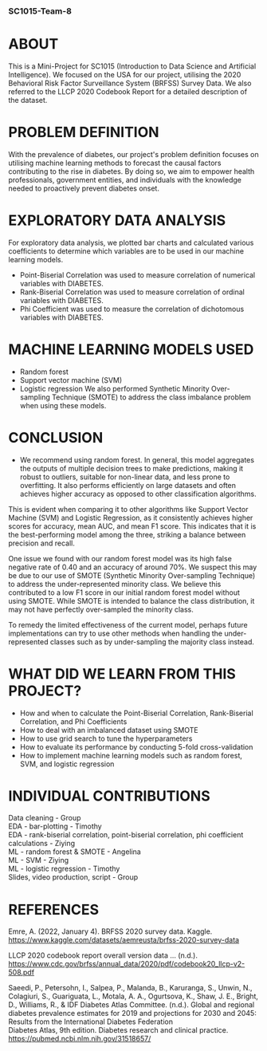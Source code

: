 ### SC1015-Team-8

# ABOUT <br>
This is a Mini-Project for SC1015 (Introduction to Data Science and Artificial Intelligence). We focused on the USA for our project, utilising the 2020 Behavioral Risk Factor Surveillance System (BRFSS) Survey Data. We also referred to the LLCP 2020 Codebook Report for a detailed description of the dataset.

# PROBLEM DEFINITION  <br>
With the prevalence of diabetes, our project's problem definition focuses on utilising machine learning methods to forecast the causal factors contributing to the rise in diabetes. By doing so, we aim to empower health professionals, government entities, and individuals with the knowledge needed to proactively prevent diabetes onset. 

# EXPLORATORY DATA ANALYSIS <br>
For exploratory data analysis, we plotted bar charts and calculated various coefficients to determine which variables are to be used in our machine learning models. 
- Point-Biserial Correlation was used to measure correlation of numerical variables with DIABETES. 
- Rank-Biserial Correlation was used to measure correlation of ordinal variables with DIABETES. 
- Phi Coefficient was used to measure the correlation of dichotomous variables with DIABETES.

# MACHINE LEARNING MODELS USED <br>
- Random forest <br>
- Support vector machine (SVM) <br>
- Logistic regression 
We also performed Synthetic Minority Over-sampling Technique (SMOTE) to address the class imbalance problem when using these models. <br>

# CONCLUSION <br>
- We recommend using random forest. 
In general, this model aggregates the outputs of multiple decision trees to make predictions, making it robust to outliers, suitable for non-linear data, and less prone to overfitting. It also performs efficiently on large datasets and often achieves higher accuracy as opposed to other classification algorithms.

This is evident when comparing it to other algorithms like Support Vector Machine (SVM) and Logistic Regression, as it consistently achieves higher scores for accuracy, mean AUC, and mean F1 score. This indicates that it is the best-performing model among the three, striking a balance between precision and recall.

One issue we found with our random forest model was its high false negative rate of 0.40 and an accuracy of around 70%. We suspect this may be due to our use of SMOTE (Synthetic Minority Over-sampling Technique) to address the under-represented minority class. We believe this contributed to a low F1 score in our initial random forest model without using SMOTE. While SMOTE is intended to balance the class distribution, it may not have perfectly over-sampled the minority class.

To remedy the limited effectiveness of the current model, perhaps future implementations can try to use other methods when handling the under-represented classes such as by under-sampling the majority class instead.


# WHAT DID WE LEARN FROM THIS PROJECT? <br>
- How and when to calculate the Point-Biserial Correlation, Rank-Biserial Correlation, and Phi Coefficients
- How to deal with an imbalanced dataset using SMOTE
- How to use grid search to tune the hyperparameters
- How to evaluate its performance by conducting 5-fold cross-validation
- How to implement machine learning models such as random forest, SVM, and logistic regression


# INDIVIDUAL CONTRIBUTIONS <br>
Data cleaning - Group <br>
EDA - bar-plotting - Timothy <br>
EDA - rank-biserial correlation, point-biserial correlation, phi coefficient calculations - Ziying <br>
ML - random forest & SMOTE - Angelina <br>
ML - SVM - Ziying <br>
ML - logistic regression - Timothy <br>
Slides, video production, script - Group <br>



# REFERENCES <br>
Emre, A. (2022, January 4). BRFSS 2020 survey data. Kaggle. https://www.kaggle.com/datasets/aemreusta/brfss-2020-survey-data <br>

LLCP 2020 codebook report overall version data ... (n.d.). https://www.cdc.gov/brfss/annual_data/2020/pdf/codebook20_llcp-v2-508.pdf <br>

Saeedi, P., Petersohn, I., Salpea, P., Malanda, B., Karuranga, S., Unwin, N., Colagiuri, S., Guariguata, L., Motala, A. A., Ogurtsova, K., Shaw, J. E., Bright, D., Williams, R., & IDF Diabetes Atlas Committee. (n.d.). Global and regional diabetes prevalence estimates for 2019 and projections for 2030 and 2045: Results from the International Diabetes Federation <br> Diabetes Atlas, 9th edition. Diabetes research and clinical practice. https://pubmed.ncbi.nlm.nih.gov/31518657/ <br>

